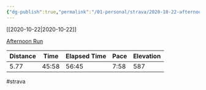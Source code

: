 ```yaml
---
{"dg-publish":true,"permalink":"/01-personal/strava/2020-10-22-afternoon-run/"}
---
```



[[2020-10-22\|2020-10-22]]

[Afternoon Run](https://www.strava.com/activities/4230718650)

| Distance | Time  | Elapsed Time | Pace | Elevation |
| -------- | ----- | ------------ | ---- | --------- |
| 5.77     | 45:58 | 56:45        | 7:58 | 587       |




#strava
